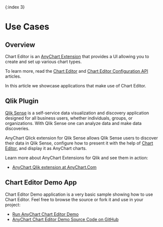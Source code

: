{:index 3}
# Use Cases

## Overview

Chart Editor is an [AnyChart Extension](../Quick_Start/Modules#extensions) that provides a UI allowing you to create and set up various chart types.

To learn more, read the [Chart Editor](Overview) and [Chart Editor Configuration API](Configuration) articles.

In this article we showcase applications that make use of Chart Editor.

## Qlik Plugin

[Qlik Sense](https://www.qlik.com/us/products/qlik-sense) is a self-service data visualization and discovery application designed for all business users, whether individuals, groups, or organizations. With Qlik Sense one can analyze data and make data discoveries.

AnyChart Qlick extension for Qlik Sense allows Qlik Sense users to discover their data in Qlik Sense, configure how to present it with the help of [Chart Editor](Overview), and display it as AnyChart charts.

Learn more about AnyChart Extensions for Qlik and see them in action:

- [AnyChart Qlik extension at AnyChart.Com](https://qlik.anychart.com/overview/)

## Chart Editor Demo App

Chart Editor Demo application is a very basic sample showing how to use Chart Editor. Feel free to browse the source or fork it and use in your project:

- [Run AnyChart Chart Editor Demo](https://anychart.github.io/chart-editor/)
- [AnyChart Chart Editor Demo Source Code on GitHub](https://github.com/AnyChart/chart-editor/blob/master/index.html)